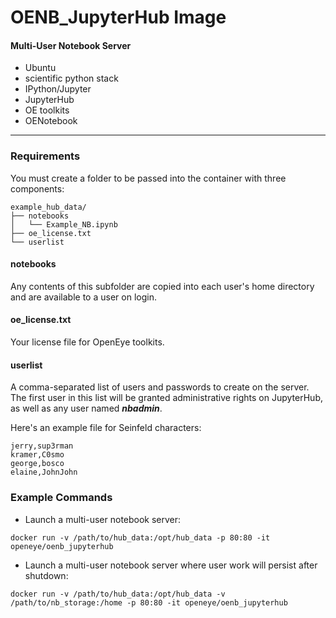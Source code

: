 # OENB_JupyterHub Image
#### Multi-User Notebook Server
* Ubuntu
* scientific python stack
* IPython/Jupyter
* JupyterHub
* OE toolkits
* OENotebook

----

### Requirements
You must create a folder to be passed into the container with three components:
```
example_hub_data/
├── notebooks
│   └── Example_NB.ipynb
├── oe_license.txt
└── userlist
```

#### **notebooks**
Any contents of this subfolder are copied into each user's home directory and are available to a user on login.

#### **oe_license.txt**
Your license file for OpenEye toolkits.

#### **userlist**
A comma-separated list of users and passwords to create on the server. The first user in this list will be granted administrative rights on JupyterHub, as well as any user named ***nbadmin***.

Here's an example file for Seinfeld characters:
```
jerry,sup3rman
kramer,C0smo
george,bosco
elaine,JohnJohn
```

### Example Commands
* Launch a multi-user notebook server:
```
docker run -v /path/to/hub_data:/opt/hub_data -p 80:80 -it openeye/oenb_jupyterhub
```


* Launch a multi-user notebook server where user work will persist after shutdown:
```
docker run -v /path/to/hub_data:/opt/hub_data -v /path/to/nb_storage:/home -p 80:80 -it openeye/oenb_jupyterhub
```
